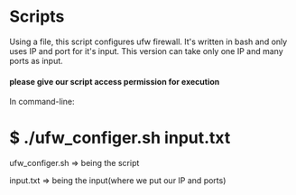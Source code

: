# Scripts

Using a file, this script configures ufw firewall. It's written in bash and only uses IP and port for it's input. This version can take only one IP and many ports as input.

#### please give our script access permission for execution

In command-line:   
# $ ./ufw_configer.sh input.txt
ufw_configer.sh => being the script 

input.txt       => being the input(where we put our IP and ports)
